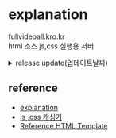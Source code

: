 # explanation
fullvideoall.kro.kr <br>
html 소스 js,css 실행용 서버
<br>
<details>
  <summary><a>release update(업데이트날짜)</a></summary>
2025-09-01
</details>

## reference

- [explanation](https://stackoverflow.com/questions/7780550/referencing-a-css-file-in-github-repo-as-stylesheet-in-a-html-file)
- [js ,css 캐싱기](https://raw.githack.com/)
- [Reference HTML Template](https://html5up.net/)
